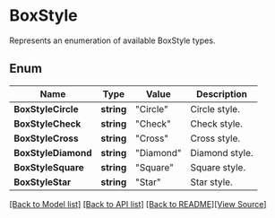 # BoxStyle
Represents an enumeration of available BoxStyle types.

## Enum
Name | Type | Value | Description
------------ | ------------- | ------------- | -------------
**BoxStyleCircle** | **string** | "Circle" | Circle style.
**BoxStyleCheck** | **string** | "Check" | Check style.
**BoxStyleCross** | **string** | "Cross" | Cross style.
**BoxStyleDiamond** | **string** | "Diamond" | Diamond style.
**BoxStyleSquare** | **string** | "Square" | Square style.
**BoxStyleStar** | **string** | "Star" | Star style.

[[Back to Model list]](../README.md#documentation-for-models) [[Back to API list]](../README.md#documentation-for-api-endpoints) [[Back to README]](../README.md)[[View Source]](../box_style.go)


